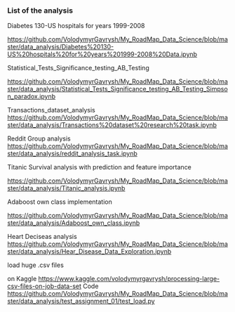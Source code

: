 ### List of the analysis

Diabetes 130-US hospitals for years 1999-2008

https://github.com/VolodymyrGavrysh/My_RoadMap_Data_Science/blob/master/data_analysis/Diabetes%20130-US%20hospitals%20for%20years%201999-2008%20Data.ipynb

Statistical_Tests_Significance_testing_AB_Testing

https://github.com/VolodymyrGavrysh/My_RoadMap_Data_Science/blob/master/data_analysis/Statistical_Tests_Significance_testing_AB_Testing_Simpson_paradox.ipynb


Transactions_dataset_analysis
https://github.com/VolodymyrGavrysh/My_RoadMap_Data_Science/blob/master/data_analysis/Transactions%20dataset%20research%20task.ipynb

Reddit Group analysis
https://github.com/VolodymyrGavrysh/My_RoadMap_Data_Science/blob/master/data_analysis/reddit_analysis_task.ipynb

Titanic Survival analysis with prediction and feature importance

https://github.com/VolodymyrGavrysh/My_RoadMap_Data_Science/blob/master/data_analysis/Titanic_analysis.ipynb

Adaboost own class implementation

https://github.com/VolodymyrGavrysh/My_RoadMap_Data_Science/blob/master/data_analysis/Adaboost_own_class.ipynb

Heart Deciseas analysis
https://github.com/VolodymyrGavrysh/My_RoadMap_Data_Science/blob/master/data_analysis/Hear_Disease_Data_Exploration.ipynb

load huge .csv files

on Kaggle
https://www.kaggle.com/volodymyrgavrysh/processing-large-csv-files-on-job-data-set
Code
https://github.com/VolodymyrGavrysh/My_RoadMap_Data_Science/blob/master/data_analysis/test_assignment_01/test_load.py
